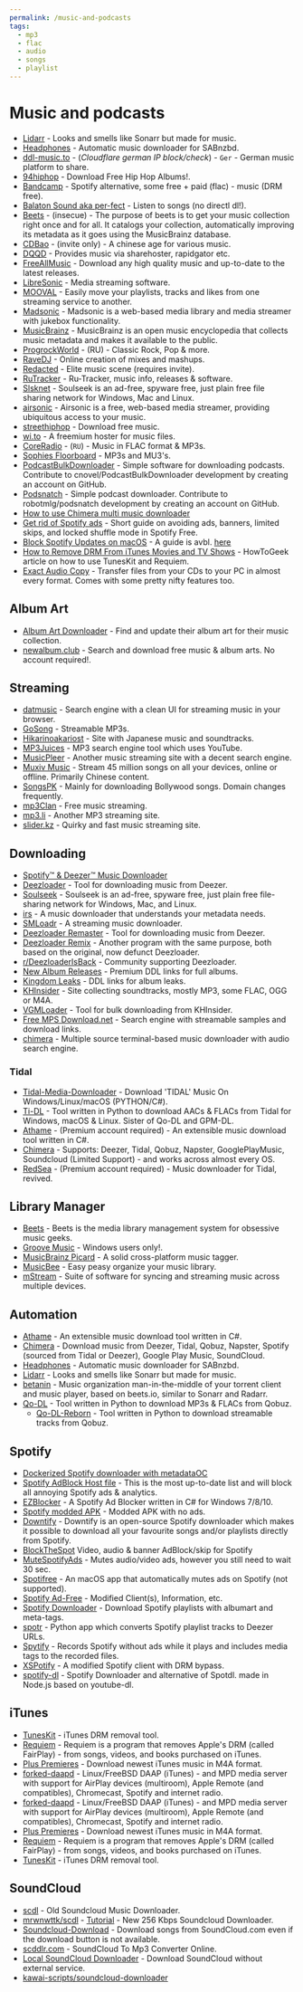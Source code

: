 ```yaml
---
permalink: /music-and-podcasts
tags:
  - mp3
  - flac
  - audio
  - songs
  - playlist
---
```


# Music and podcasts

- [Lidarr](https://github.com/lidarr/Lidarr) - Looks and smells like Sonarr but made for music.
- [Headphones](https://github.com/rembo10/headphones) - Automatic music downloader for SABnzbd.
- [ddl-music.to](http://ddl-music.to/) - (_Cloudflare german IP block/check_) - `Ger` - German music platform to share.
- [94hiphop](http://94hiphop.com/) - Download Free Hip Hop Albums!.
- [Bandcamp](https://www.bandcamp.com/) - Spotify alternative, some free + paid (flac) - music (DRM free).
- [Balaton Sound aka per-fect](https://per-fect.nl) - Listen to songs (no directl dl!).
- [Beets](http://beets.io/) - (insecue) - The purpose of beets is to get your music collection right once and for all. It catalogs your collection, automatically improving its metadata as it goes using the MusicBrainz database.
- [CDBao](https://www.cdbao.net/) - (invite only) - A chinese age for various music.
- [DQQD](https://dqqd.org/) - Provides music via sharehoster, rapidgator etc.
- [FreeAllMusic](https://freeallmusic.top/) - Download any high quality music and up-to-date to the latest releases.
- [LibreSonic](https://github.com/Libresonic/libresonic) - Media streaming software.
- [MOOVAL](https://www.mooval.de/) - Easily move your playlists, tracks and likes from one streaming service to another.
- [Madsonic](https://www.madsonic.org/) - Madsonic is a web-based media library and media streamer with jukebox functionality.
- [MusicBrainz](https://musicbrainz.org/) - MusicBrainz is an open music encyclopedia that collects music metadata and makes it available to the public.
- [ProgrockWorld](https://progrockworld.ru/) - (RU) - Classic Rock, Pop & more.
- [RaveDJ](https://rave.dj/) - Online creation of mixes and mashups.
- [Redacted](https://redacted.ch/) - Elite music scene (requires invite).
- [RuTracker](http://rutracker.org/forum/index.php) - Ru-Tracker, music info, releases & software.
- [Slsknet](http://www.slsknet.org/news/node/1) - Soulseek is an ad-free, spyware free, just plain free file sharing network for Windows, Mac and Linux.
- [airsonic](https://airsonic.github.io/) - Airsonic is a free, web-based media streamer, providing ubiquitous access to your music.
- [streethiphop](https://www.streethiphop.org/) - Download free music.
- [wi.to](https://www.wi.to/) - A freemium hoster for music files.
- [CoreRadio](http://coreradio.ru) - (`RU`) - Music in FLAC format & MP3s.
- [Sophies Floorboard](http://sophiesfloorboard.blogspot.co.uk) - MP3s and MU3's.
- [PodcastBulkDownloader](https://github.com/cnovel/PodcastBulkDownloader) - Simple software for downloading podcasts. Contribute to cnovel/PodcastBulkDownloader development by creating an account on GitHub.
- [Podsnatch](https://github.com/robotmlg/podsnatch) - Simple podcast downloader. Contribute to robotmlg/podsnatch development by creating an account on GitHub.
- [How to use Chimera multi music downloader](https://anonym.to/https://www.youtube.com/watch?v=5y8rtsLw7Rc)
- [Get rid of Spotify ads](https://www.reddit.com/r/Piracy/comments/9jvlf8/get_rid_of_spotify_adsbannerslimited_skips_and/) - Short guide on avoiding ads, banners, limited skips, and locked shuffle mode in Spotify Free.
- [Block Spotify Updates on macOS](https://donotupdatespotify.sh/) - A guide is avbl. [here](https://reddit.com/r/Piracy/comments/d2z6kc/guide_spotify_free_without_ads_for_mac_os/)
- [How to Remove DRM From iTunes Movies and TV Shows](https://www.howtogeek.com/291612/how-to-remove-drm-from-itunes-movies-and-tv-shows/) - HowToGeek article on how to use TunesKit and Requiem.
- [Exact Audio Copy](http://www.exactaudiocopy.de/) - Transfer files from your CDs to your PC in almost every format. Comes with some pretty nifty features too.

## Album Art

- [Album Art Downloader](https://sourceforge.net/projects/album-art/) - Find and update their album art for their music collection.
- [newalbum.club](https://newalbum.club/) - Search and download free music & album arts. No account required!.

## Streaming

- [datmusic](https://datmusic.xyz/) - Search engine with a clean UI for streaming music in your browser.
- [GoSong](https://gosong.unblocked.gdn/) - Streamable MP3s.
- [Hikarinoakariost](https://hikarinoakariost.info/) - Site with Japanese music and soundtracks.
- [MP3Juices](https://mp3juices.unblocked.gdn/) - MP3 search engine tool which uses YouTube.
- [MusicPleer](https://musicpleer.la/) - Another music streaming site with a decent search engine.
- [Muxiv Music](https://muxiv.com/) - Stream 45 million songs on all your devices, online or offline. Primarily Chinese content.
- [SongsPK](https://songs-pk.in/) - Mainly for downloading Bollywood songs. Domain changes frequently.
- [mp3Clan](http://mp3guild.com/) - Free music streaming.
- [mp3.li](http://mp3li.unblckd.club) - Another MP3 streaming site.
- [slider.kz](http://slider.kz/) - Quirky and fast music streaming site.

## Downloading

- [Spotify™ & Deezer™ Music Downloader](https://chrome.google.com/webstore/detail/spotify-deezer-music-down/pocmgnhmjgjghodelfkhbjaoidmbadpo/related)
- [Deezloader](http://www.reddit.com/r/DeezloadersIsBack/comments/9n3pf1/deezloader_alpha_latest_version_download10102018/) - Tool for downloading music from Deezer.
- [Soulseek](http://www.soulseekqt.net/news/) - Soulseek is an ad-free, spyware free, just plain free file-sharing network for Windows, Mac, and Linux.
- [irs](https://github.com/kepoorhampond/irs) - A music downloader that understands your metadata needs.
- [SMLoadr](https://git.fuwafuwa.moe/SMLoadrDev/SMLoadr) - A streaming music downloader.
- [Deezloader Remaster](https://www.reddit.com/r/DeezloadersIsBack/comments/9n3pf1/deezloader_alpha_latest_version_download10102018/) - Tool for downloading music from Deezer.
- [Deezloader Remix](https://notabug.org/RemixDevs/DeezloaderRemix) - Another program with the same purpose, both based on the original, now defunct Deezloader.
- [r/DeezloaderIsBack](https://www.reddit.com/r/DeezloadersIsBack) - Community supporting Deezloader.
- [New Album Releases](http://newalbumreleases.net/) - Premium DDL links for full albums.
- [Kingdom Leaks](https://kingdom-leaks.com/) - DDL links for album leaks.
- [KHInsider](https://downloads.khinsider.com/) - Site collecting soundtracks, mostly MP3, some FLAC, OGG or M4A.
- [VGMLoader](https://github.com/TheLastZombie/VGMLoader) - Tool for bulk downloading from KHInsider.
- [Free MPS Download.net](https://free-mp3-download.net/) - Search engine with streamable samples and download links.
- [chimera](https://notabug.org/Aesir/chimera) - Multiple source terminal-based music downloader with audio search engine.

### Tidal

- [Tidal-Media-Downloader](https://github.com/yaronzz/Tidal-Media-Downloader) - Download 'TIDAL' Music On Windows/Linux/macOS (PYTHON/C#).
- [Ti-DL](https://github.com/Sorrow446/Ti-DL) - Tool written in Python to download AACs & FLACs from Tidal for Windows, macOS & Linux. Sister of Qo-DL and GPM-DL.
- [Athame](https://github.com/fuzzybabybunny/Athame) - (Premium account required) - An extensible music download tool written in C#.
- [Chimera](https://notabug.org/Aesir/chimera) - Supports: Deezer, Tidal, Qobuz, Napster, GooglePlayMusic, Soundcloud (Limited Support) - and works across almost every OS.
- [RedSea](https://github.com/redsudo/RedSea) - (Premium account required) - Music downloader for Tidal, revived.

## Library Manager

- [Beets](https://github.com/beetbox/beets) - Beets is the media library management system for obsessive music geeks.
- [Groove Music](https://www.microsoft.com/en-us/p/groove-music/9wzdncrfj3pt?activetab=pivot:overviewtab) - Windows users only!.
- [MusicBrainz Picard](https://picard.musicbrainz.org/) - A solid cross-platform music tagger.
- [MusicBee](https://getmusicbee.com/) - Easy peasy organize your music library.
- [mStream](http://mstream.io/) - Suite of software for syncing and streaming music across multiple devices.

## Automation

- [Athame](https://github.com/fuzzybabybunny/Athame) - An extensible music download tool written in C#.
- [Chimera](https://notabug.org/Aesir/chimera) - Download music from Deezer, Tidal, Qobuz, Napster, Spotify (sourced from Tidal or Deezer), Google Play Music, SoundCloud.
- [Headphones](http://github.com/rembo10/headphones) - Automatic music downloader for SABnzbd.
- [Lidarr](http://github.com/lidarr/Lidarr) - Looks and smells like Sonarr but made for music.
- [betanin](https://github.com/sentriz/betanin/) - Music organization man-in-the-middle of your torrent client and music player, based on beets.io, similar to Sonarr and Radarr.
- [Qo-DL](https://github.com/vvaidy/Qo-DL) - Tool written in Python to download MP3s & FLACs from Qobuz.
  - [Qo-DL-Reborn](https://github.com/badumbass/Qo-DL-Reborn) - Tool written in Python to download streamable tracks from Qobuz.

## Spotify

- [Dockerized Spotify downloader with metadataOC](https://www.removeddit.com/r/Piracy/comments/ew5cus/dockerized_spotify_downloader_with_metadata/)
- [Spotify AdBlock Host file](https://www.reddit.com/r/Piracy/comments/9tcbvc/spotify_adblock_host_file_uptodate_effective/) - This is the most up-to-date list and will block all annoying Spotify ads & analytics.
- [EZBlocker](https://github.com/Xeroday/Spotify-Ad-Blocker/) - A Spotify Ad Blocker written in C# for Windows 7/8/10.
- [Spotify modded APK](https://forum.mobilism.org/viewtopic.php?f=1332&t=2950704) - Modded APK with no ads.
- [Downtify](https://github.com/Superhackman/downtify-premium) - Downtify is an open-source Spotify downloader which makes it possible to download all your favourite songs and/or playlists directly from Spotify.
- [BlockTheSpot](https://github.com/mrpond/BlockTheSpot) Video, audio & banner AdBlock/skip for Spotify
- [MuteSpotifyAds](https://github.com/simonmeusel/MuteSpotifyAds) - Mutes audio/video ads, however you still need to wait 30 sec.
- [Spotifree](https://github.com/ArtemGordinsky/Spotifree) - An macOS app that automatically mutes ads on Spotify (not supported).
- [Spotify Ad-Free](https://github.com/CHEF-KOCH/Spotify-Ad-free) - Modified Client(s), Information, etc.
- [Spotify Downloader](https://github.com/ritiek/spotify-downloader) - Download Spotify playlists with albumart and meta-tags.
- [spotr](https://github.com/XDGFX/spotr) - Python app which converts Spotify playlist tracks to Deezer URLs.
- [Spytify](https://jwallet.github.io/spy-spotify/) - Records Spotify without ads while it plays and includes media tags to the recorded files.
- [XSPotify](https://github.com/meik97/XSpotify) - A modified Spotify client with DRM bypass.
- [spotify-dl](https://github.com/SwapnilSoni1999/spotify-dl) - Spotify Downloader and alternative of Spotdl. made in Node.js based on youtube-dl.

## iTunes

- [TunesKit](https://www.tuneskit.com/) - iTunes DRM removal tool.
- [Requiem](https://digiex.net/threads/requiem-4-1-remove-itunes-drm-fairplay-from-music-video-and-books.11796/) - Requiem is a program that removes Apple's DRM (called FairPlay) - from songs, videos, and books purchased on iTunes.
- [Plus Premieres](https://www.pluspremieres.eu/) - Download newest iTunes music in M4A format.
- [forked-daapd](https://ejurgensen.github.io/forked-daapd/) - Linux/FreeBSD DAAP (iTunes) - and MPD media server with support for AirPlay devices (multiroom), Apple Remote (and compatibles), Chromecast, Spotify and internet radio.
- [forked-daapd](https://ejurgensen.github.io/forked-daapd/) - Linux/FreeBSD DAAP (iTunes) - and MPD media server with support for AirPlay devices (multiroom), Apple Remote (and compatibles), Chromecast, Spotify and internet radio.
- [Plus Premieres](https://www.pluspremieres.eu/) - Download newest iTunes music in M4A format.
- [Requiem](https://digiex.net/threads/requiem-4-1-remove-itunes-drm-fairplay-from-music-video-and-books.11796/) - Requiem is a program that removes Apple's DRM (called FairPlay) - from songs, videos, and books purchased on iTunes.
- [TunesKit](https://www.tuneskit.com/) - iTunes DRM removal tool.

## SoundCloud

- [scdl](https://github.com/flyingrub/scdl) - Old Soundcloud Music Downloader.
- [mrwnwttk/scdl](https://github.com/mrwnwttk/scdl) - [Tutorial](https://www.removeddit.com/r/Piracy/comments/euhd77/scdl_a_256_kbps_soundcloud_downloader_now_with/) - New 256 Kbps Soundcloud Downloader.
- [Soundcloud-Download](https://github.com/linnit/Soundcloud-Downloader) - Download songs from SoundCloud.com even if the download button is not available.
- [scddlr.com](https://www.scddlr.com/) - SoundCloud To Mp3 Converter Online.
- [Local SoundCloud Downloader](hhttps://greasyfork.org/en/scripts/394837-local-soundcloud-downloader) - Download SoundCloud without external service.
- [kawai-scripts/soundcloud-downloader](https://greasyfork.org/de/scripts/396057-kawai-scripts-soundcloud-downloader)
